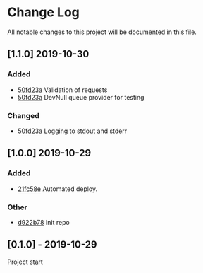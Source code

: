 # Change Log
All notable changes to this project will be documented in this file.

## [1.1.0] 2019-10-30
### Added
- [50fd23a](https://github.com/fabulator/todoist-subscriber/commit/50fd23a27cc5b5ae0e242176e4b1a7b8f25896ae) Validation of requests
- [50fd23a](https://github.com/fabulator/todoist-subscriber/commit/50fd23a27cc5b5ae0e242176e4b1a7b8f25896ae) DevNull queue provider for testing

### Changed
- [50fd23a](https://github.com/fabulator/todoist-subscriber/commit/50fd23a27cc5b5ae0e242176e4b1a7b8f25896ae) Logging to stdout and stderr

## [1.0.0] 2019-10-29
### Added
- [21fc58e](https://github.com/fabulator/todoist-subscriber/commit/21fc58ed907d9281d2f0213aa9e132a5caa4f9a5) Automated deploy.

### Other
- [d922b78](https://github.com/fabulator/todoist-subscriber/commit/d922b787af4a276ad33b35d9e51d136ee9d7ec5f) Init repo

## [0.1.0] - 2019-10-29
Project start

